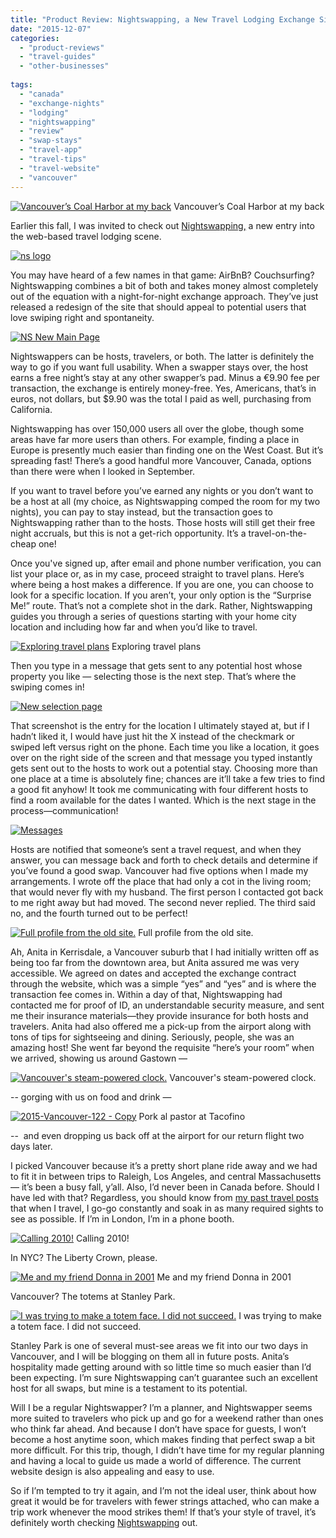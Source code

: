 ```yaml
---
title: "Product Review: Nightswapping, a New Travel Lodging Exchange Site!"
date: "2015-12-07"
categories:
  - "product-reviews"
  - "travel-guides"
  - "other-businesses"
  
tags:
  - "canada"
  - "exchange-nights"
  - "lodging"
  - "nightswapping"
  - "review"
  - "swap-stays"
  - "travel-app"
  - "travel-tips"
  - "travel-website"
  - "vancouver"
---
```





<div class="caption">

[![Vancouver’s Coal Harbor at my back](http://s3.amazonaws.com/thegourmez-wpmedia/2015/12/vancouver-500x281.jpg)](http://s3.amazonaws.com/thegourmez-wpmedia/2015/12/vancouver.jpg) Vancouver’s Coal Harbor at my back</div>


Earlier this fall, I was invited to check out [Nightswapping,](https://m.nightswapping.com/en/) a new entry into the web-based travel lodging scene.

[![ns logo](http://s3.amazonaws.com/thegourmez-wpmedia/2015/12/ns-logo.jpg)](http://s3.amazonaws.com/thegourmez-wpmedia/2015/12/ns-logo.jpg)

You may have heard of a few names in that game: AirBnB? Couchsurfing? Nightswapping combines a bit of both and takes money almost completely out of the equation with a night-for-night exchange approach. They’ve just released a redesign of the site that should appeal to potential users that love swiping right and spontaneity.

[![NS New Main Page](http://s3.amazonaws.com/thegourmez-wpmedia/2015/12/NS-New-Main-Page-500x320.jpg)](http://s3.amazonaws.com/thegourmez-wpmedia/2015/12/NS-New-Main-Page.jpg)

Nightswappers can be hosts, travelers, or both. The latter is definitely the way to go if you want full usability. When a swapper stays over, the host earns a free night’s stay at any other swapper’s pad. Minus a €9.90 fee per transaction, the exchange is entirely money-free. Yes, Americans, that’s in euros, not dollars, but $9.90 was the total I paid as well, purchasing from California.

Nightswapping has over 150,000 users all over the globe, though some areas have far more users than others. For example, finding a place in Europe is presently much easier than finding one on the West Coast. But it’s spreading fast! There’s a good handful more Vancouver, Canada, options than there were when I looked in September.

If you want to travel before you’ve earned any nights or you don’t want to be a host at all (my choice, as Nightswapping comped the room for my two nights), you can pay to stay instead, but the transaction goes to Nightswapping rather than to the hosts. Those hosts will still get their free night accruals, but this is not a get-rich opportunity. It’s a travel-on-the-cheap one!

Once you've signed up, after email and phone number verification, you can list your place or, as in my case, proceed straight to travel plans. Here’s where being a host makes a difference. If you are one, you can choose to look for a specific location. If you aren’t, your only option is the “Surprise Me!” route. That’s not a complete shot in the dark. Rather, Nightswapping guides you through a series of questions starting with your home city location and including how far and when you’d like to travel.




<div class="caption">

[![Exploring travel plans](http://s3.amazonaws.com/thegourmez-wpmedia/2015/12/selecting-a-trip-500x395.jpg)](http://s3.amazonaws.com/thegourmez-wpmedia/2015/12/selecting-a-trip.jpg) Exploring travel plans</div>


Then you type in a message that gets sent to any potential host whose property you like — selecting those is the next step. That’s where the swiping comes in!

[![New selection page](http://s3.amazonaws.com/thegourmez-wpmedia/2015/12/New-selection-page-500x338.jpg)](http://s3.amazonaws.com/thegourmez-wpmedia/2015/12/New-selection-page.jpg)

That screenshot is the entry for the location I ultimately stayed at, but if I hadn’t liked it, I would have just hit the X instead of the checkmark or swiped left versus right on the phone. Each time you like a location, it goes over on the right side of the screen and that message you typed instantly gets sent out to the hosts to work out a potential stay. Choosing more than one place at a time is absolutely fine; chances are it’ll take a few tries to find a good fit anyhow! It took me communicating with four different hosts to find a room available for the dates I wanted. Which is the next stage in the process—communication!

[![Messages](http://s3.amazonaws.com/thegourmez-wpmedia/2015/12/Messages-500x413.jpg)](http://s3.amazonaws.com/thegourmez-wpmedia/2015/12/Messages.jpg)

Hosts are notified that someone’s sent a travel request, and when they answer, you can message back and forth to check details and determine if you’ve found a good swap. Vancouver had five options when I made my arrangements. I wrote off the place that had only a cot in the living room; that would never fly with my husband. The first person I contacted got back to me right away but had moved. The second never replied. The third said no, and the fourth turned out to be perfect!




<div class="caption">

[![Full profile from the old site.](http://s3.amazonaws.com/thegourmez-wpmedia/2015/12/NS-Kerrisdale-Room-500x494.jpg)](http://s3.amazonaws.com/thegourmez-wpmedia/2015/12/NS-Kerrisdale-Room.jpg) Full profile from the old site.</div>


Ah, Anita in Kerrisdale, a Vancouver suburb that I had initially written off as being too far from the downtown area, but Anita assured me was very accessible. We agreed on dates and accepted the exchange contract through the website, which was a simple “yes” and “yes” and is where the transaction fee comes in. Within a day of that, Nightswapping had contacted me for proof of ID, an understandable security measure, and sent me their insurance materials—they provide insurance for both hosts and travelers. Anita had also offered me a pick-up from the airport along with tons of tips for sightseeing and dining. Seriously, people, she was an amazing host! She went far beyond the requisite “here’s your room” when we arrived, showing us around Gastown —




<div class="caption">

[![Vancouver's steam-powered clock.](http://s3.amazonaws.com/thegourmez-wpmedia/2015/12/2015-Vancouver-108-394x500.jpg)](http://s3.amazonaws.com/thegourmez-wpmedia/2015/12/2015-Vancouver-108.jpg) Vancouver's steam-powered clock.</div>


\-- gorging with us on food and drink —




<div class="caption">

[![2015-Vancouver-122 - Copy](http://s3.amazonaws.com/thegourmez-wpmedia/2015/12/2015-Vancouver-122-Copy-500x334.jpg)](http://s3.amazonaws.com/thegourmez-wpmedia/2015/12/2015-Vancouver-122-Copy.jpg) Pork al pastor at Tacofino</div>


\--  and even dropping us back off at the airport for our return flight two days later.

I picked Vancouver because it’s a pretty short plane ride away and we had to fit it in between trips to Raleigh, Los Angeles, and central Massachusetts — it’s been a busy fall, y’all. Also, I’d never been in Canada before. Should I have led with that? Regardless, you should know from [my past travel posts](http://thegourmez.com/travelogues/) that when I travel, I go-go constantly and soak in as many required sights to see as possible. If I’m in London, I’m in a phone booth.




<div class="caption">

[![Calling 2010!](http://s3.amazonaws.com/thegourmez-wpmedia/2015/12/london104-333x500.jpg)](http://s3.amazonaws.com/thegourmez-wpmedia/2015/12/london104.jpg) Calling 2010!</div>


In NYC? The Liberty Crown, please.




<div class="caption">

[![Me and my friend Donna in 2001](http://s3.amazonaws.com/thegourmez-wpmedia/2015/12/liberty-crown-500x338.jpg)](http://s3.amazonaws.com/thegourmez-wpmedia/2015/12/liberty-crown.jpg) Me and my friend Donna in 2001</div>


Vancouver? The totems at Stanley Park.




<div class="caption">

[![I was trying to make a totem face. I did not succeed.](http://s3.amazonaws.com/thegourmez-wpmedia/2015/12/2015-Vancouver-024-334x500.jpg)](http://s3.amazonaws.com/thegourmez-wpmedia/2015/12/2015-Vancouver-024.jpg) I was trying to make a totem face. I did not succeed.</div>


Stanley Park is one of several must-see areas we fit into our two days in Vancouver, and I will be blogging on them all in future posts. Anita’s hospitality made getting around with so little time so much easier than I’d been expecting. I’m sure Nightswapping can’t guarantee such an excellent host for all swaps, but mine is a testament to its potential.

Will I be a regular Nightswapper? I’m a planner, and Nightswapper seems more suited to travelers who pick up and go for a weekend rather than ones who think far ahead. And because I don’t have space for guests, I won’t become a host anytime soon, which makes finding that perfect swap a bit more difficult. For this trip, though, I didn’t have time for my regular planning and having a local to guide us made a world of difference. The current website design is also appealing and easy to use.

So if I’m tempted to try it again, and I’m not the ideal user, think about how great it would be for travelers with fewer strings attached, who can make a trip work whenever the mood strikes them! If that’s your style of travel, it’s definitely worth checking [Nightswapping](https://m.nightswapping.com/en/) out.
